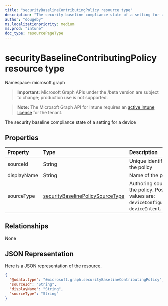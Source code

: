 ```yaml
---
title: "securityBaselineContributingPolicy resource type"
description: "The security baseline compliance state of a setting for a device"
author: "dougeby"
ms.localizationpriority: medium
ms.prod: "intune"
doc_type: resourcePageType
---
```


# securityBaselineContributingPolicy resource type

Namespace: microsoft.graph

> **Important:** Microsoft Graph APIs under the /beta version are subject to change; production use is not supported.

> **Note:** The Microsoft Graph API for Intune requires an [active Intune license](https://go.microsoft.com/fwlink/?linkid=839381) for the tenant.

The security baseline compliance state of a setting for a device

## Properties
|Property|Type|Description|
|:---|:---|:---|
|sourceId|String|Unique identifier of the policy|
|displayName|String|Name of the policy|
|sourceType|[securityBaselinePolicySourceType](../resources/intune-deviceintent-securitybaselinepolicysourcetype.md)|Authoring source of the policy. Possible values are: `deviceConfiguration`, `deviceIntent`.|

## Relationships
None

## JSON Representation
Here is a JSON representation of the resource.
<!-- {
  "blockType": "resource",
  "@odata.type": "microsoft.graph.securityBaselineContributingPolicy"
}
-->
``` json
{
  "@odata.type": "#microsoft.graph.securityBaselineContributingPolicy",
  "sourceId": "String",
  "displayName": "String",
  "sourceType": "String"
}
```




